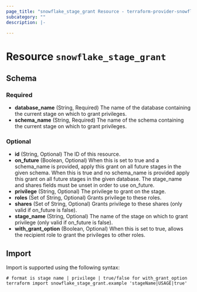 ```yaml
---
page_title: "snowflake_stage_grant Resource - terraform-provider-snowflake"
subcategory: ""
description: |-
  
---
```


# Resource `snowflake_stage_grant`





## Schema

### Required

- **database_name** (String, Required) The name of the database containing the current stage on which to grant privileges.
- **schema_name** (String, Required) The name of the schema containing the current stage on which to grant privileges.

### Optional

- **id** (String, Optional) The ID of this resource.
- **on_future** (Boolean, Optional) When this is set to true and a schema_name is provided, apply this grant on all future stages in the given schema. When this is true and no schema_name is provided apply this grant on all future stages in the given database. The stage_name and shares fields must be unset in order to use on_future.
- **privilege** (String, Optional) The privilege to grant on the stage.
- **roles** (Set of String, Optional) Grants privilege to these roles.
- **shares** (Set of String, Optional) Grants privilege to these shares (only valid if on_future is false).
- **stage_name** (String, Optional) The name of the stage on which to grant privilege (only valid if on_future is false).
- **with_grant_option** (Boolean, Optional) When this is set to true, allows the recipient role to grant the privileges to other roles.

## Import

Import is supported using the following syntax:

```shell
# format is stage name | privilege | true/false for with_grant_option
terraform import snowflake_stage_grant.example 'stageName|USAGE|true'
```
